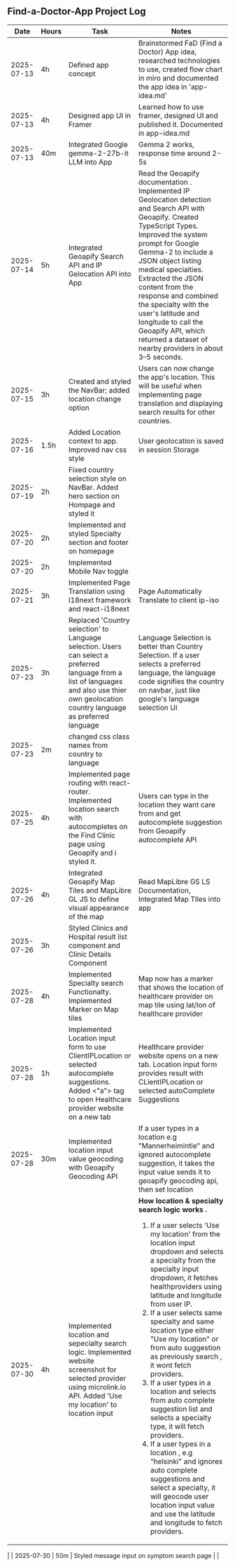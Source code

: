 ## Find-a-Doctor-App Project Log

| Date       | Hours | Task                                                                                                                                                                                         | Notes                                                                                                                                                                                                                                                                                                                                                                                                                                                                                                                                                                                                                                                                                                                                                                                                                            |
| ---------- | ----- | -------------------------------------------------------------------------------------------------------------------------------------------------------------------------------------------- | -------------------------------------------------------------------------------------------------------------------------------------------------------------------------------------------------------------------------------------------------------------------------------------------------------------------------------------------------------------------------------------------------------------------------------------------------------------------------------------------------------------------------------------------------------------------------------------------------------------------------------------------------------------------------------------------------------------------------------------------------------------------------------------------------------------------------------- |
| 2025-07-13 | 4h    | Defined app concept                                                                                                                                                                          | Brainstormed FaD (Find a Doctor) App idea, researched technologies to use, created flow chart in miro and documented the app idea in 'app-idea.md'                                                                                                                                                                                                                                                                                                                                                                                                                                                                                                                                                                                                                                                                               |
| 2025-07-13 | 4h    | Designed app UI in Framer                                                                                                                                                                    | Learned how to use framer, designed UI and published it. Documented in app-idea.md                                                                                                                                                                                                                                                                                                                                                                                                                                                                                                                                                                                                                                                                                                                                               |
| 2025-07-13 | 40m   | Integrated Google gemma-2-27b-it LLM into App                                                                                                                                                | Gemma 2 works, response time around 2-5s                                                                                                                                                                                                                                                                                                                                                                                                                                                                                                                                                                                                                                                                                                                                                                                         |
| 2025-07-14 | 5h    | Integrated Geoapify Search API and IP Gelocation API into App                                                                                                                                | Read the Geoapify documentation . Implemented IP Geolocation detection and Search API with Geoapify. Created TypeScript Types. Improved the system prompt for Google Gemma-2 to include a JSON object listing medical specialties. Extracted the JSON content from the response and combined the specialty with the user's latitude and longitude to call the Geoapify API, which returned a dataset of nearby providers in about 3–5 seconds.                                                                                                                                                                                                                                                                                                                                                                                   |
| 2025-07-15 | 3h    | Created and styled the NavBar; added location change option                                                                                                                                  | Users can now change the app's location. This will be useful when implementing page translation and displaying search results for other countries.                                                                                                                                                                                                                                                                                                                                                                                                                                                                                                                                                                                                                                                                               |
| 2025-07-16 | 1.5h  | Added Location context to app. Improved nav css style                                                                                                                                        | User geolocation is saved in session Storage                                                                                                                                                                                                                                                                                                                                                                                                                                                                                                                                                                                                                                                                                                                                                                                     |
| 2025-07-19 | 2h    | Fixed country selection style on NavBar. Added hero section on Hompage and styled it                                                                                                         |                                                                                                                                                                                                                                                                                                                                                                                                                                                                                                                                                                                                                                                                                                                                                                                                                                  |
| 2025-07-20 | 2h    | Implemented and styled Specialty section and footer on homepage                                                                                                                              |                                                                                                                                                                                                                                                                                                                                                                                                                                                                                                                                                                                                                                                                                                                                                                                                                                  |
| 2025-07-20 | 2h    | Implemented Mobile Nav toggle                                                                                                                                                                |                                                                                                                                                                                                                                                                                                                                                                                                                                                                                                                                                                                                                                                                                                                                                                                                                                  |
| 2025-07-21 | 3h    | Implemented Page Translation using I18next framework and react-i18next                                                                                                                       | Page Automatically Translate to client ip-iso                                                                                                                                                                                                                                                                                                                                                                                                                                                                                                                                                                                                                                                                                                                                                                                    |
| 2025-07-23 | 3h    | Replaced 'Country selection' to Language selection. Users can select a preferred language from a list of languages and also use thier own geolocation country language as preferred language | Language Selection is better than Country Selection. If a user selects a preferred language, the language code signifies the country on navbar, just like google's language selection UI                                                                                                                                                                                                                                                                                                                                                                                                                                                                                                                                                                                                                                         |
| 2025-07-23 | 2m    | changed css class names from country to language                                                                                                                                             |                                                                                                                                                                                                                                                                                                                                                                                                                                                                                                                                                                                                                                                                                                                                                                                                                                  |
| 2025-07-25 | 4h    | Implemented page routing with react-router. Implemented location search with autocompletes on the Find Clinic page using Geoapify and i styled it.                                           | Users can type in the location they want care from and get autocomplete suggestion from Geoapify autocomplete API                                                                                                                                                                                                                                                                                                                                                                                                                                                                                                                                                                                                                                                                                                                |
| 2025-07-26 | 4h    | Integrated Geoapify Map Tiles and MapLibre GL JS to define visual appearance of the map                                                                                                      | Read MapLibre GS LS Documentation, Integrated Map TIles into app                                                                                                                                                                                                                                                                                                                                                                                                                                                                                                                                                                                                                                                                                                                                                                 |
| 2025-07-26 | 3h    | Styled Clinics and Hospital result list component and Clinic Details Component                                                                                                               |                                                                                                                                                                                                                                                                                                                                                                                                                                                                                                                                                                                                                                                                                                                                                                                                                                  |
| 2025-07-28 | 4h    | Implemented Specialty search Functionalty. Implemented Marker on Map tiles                                                                                                                   | Map now has a marker that shows the location of healthcare provider on map tile using lat/lon of healthcare provider                                                                                                                                                                                                                                                                                                                                                                                                                                                                                                                                                                                                                                                                                                             |
| 2025-07-28 | 1h    | Implemented Location input form to use ClientIPLocation or selected autocomplete suggestions. Added <"a"> tag to open Healthcare provider website on a new tab                               | Healthcare provider website opens on a new tab. Location input form provides result with CLientIPLocation or selected autoComplete Suggestions                                                                                                                                                                                                                                                                                                                                                                                                                                                                                                                                                                                                                                                                                   |
| 2025-07-28 | 30m   | Implemented location input value geocoding with Geoapify Geocoding API                                                                                                                       | If a user types in a location e.g "Mannerheimintie" and ignored autocomplete suggestion, it takes the input value sends it to geoapify geocoding api, then set location                                                                                                                                                                                                                                                                                                                                                                                                                                                                                                                                                                                                                                                          |
| 2025-07-30 | 4h    | Implemented location and sepecialty search logic. Implemented website screenshot for selected provider using microlink.io API. Added 'Use my location' to location input                     | <strong> How location & specialty search logic works . </strong> <ol> <li>If a user selects 'Use my location' from the location input dropdown and selects a specialty from the specialty input dropdown, it fetches healthproviders using latitude and longitude from user IP.</li> <li>If a user selects same specialty and same location type either "Use my location" or from auto suggestion as previously search , it wont fetch providers.</li> <li>If a user types in a location and selects from auto complete suggestion list and selects a specialty type, it will fetch providers.</li> <li>If a user types in a location , e.g "helsinki" and ignores auto complete suggestions and select a specialty, it will geocode user location input value and use the latitude and longitude to fetch providers. </li><ol/> |

|
| 2025-07-30 | 50m | Styled message input on symptom search page | |
